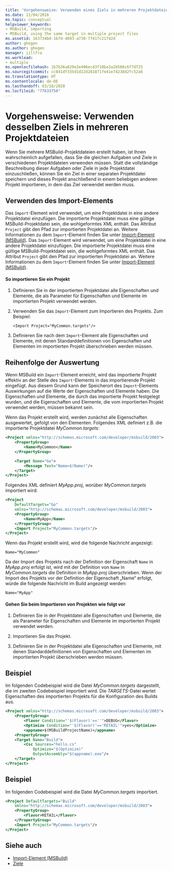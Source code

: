 ```yaml
---
title: 'Vorgehensweise: Verwenden eines Ziels in mehreren Projektdateien | Microsoft-Dokumentation'
ms.date: 11/04/2016
ms.topic: conceptual
helpviewer_keywords:
- MSBuild, importing
- MSBuild, using the same target in multiple project files
ms.assetid: 163734bd-1bfd-4093-a730-7741fc21742d
author: ghogen
ms.author: ghogen
manager: jillfra
ms.workload:
- multiple
ms.openlocfilehash: 1b7b36a829e2e406ecd3f10ba3a2b588c6f7df25
ms.sourcegitcommit: cc841df335d1d22d281871fe41e74238d2fc52a6
ms.translationtype: HT
ms.contentlocale: de-DE
ms.lasthandoff: 03/18/2020
ms.locfileid: "77633758"
---
```

# <a name="how-to-use-the-same-target-in-multiple-project-files"></a>Vorgehensweise: Verwenden desselben Ziels in mehreren Projektdateien

Wenn Sie mehrere MSBuild-Projektdateien erstellt haben, ist Ihnen wahrscheinlich aufgefallen, dass Sie die gleichen Aufgaben und Ziele in verschiedenen Projektdateien verwenden müssen. Statt die vollständige Beschreibung dieser Aufgaben oder Ziele in jede Projektdatei einzuschließen, können Sie ein Ziel in einer separaten Projektdatei speichern und dieses Projekt anschließend in einem beliebigen anderen Projekt importieren, in dem das Ziel verwendet werden muss.
## <a name="use-the-import-element"></a>Verwenden des Import-Elements

 Das `Import`-Element wird verwendet, um eine Projektdatei in eine andere Projektdatei einzufügen. Die importierte Projektdatei muss eine gültige MSBuild-Projektdatei sein, die wohlgeformtes XML enthält. Das Attribut `Project` gibt den Pfad zur importierten Projektdatei an. Weitere Informationen zu dem `Import`-Element finden Sie unter [Import-Element (MSBuild)](../msbuild/import-element-msbuild.md).
Das `Import`-Element wird verwendet, um eine Projektdatei in eine andere Projektdatei einzufügen. Die importierte Projektdatei muss eine gültige MSBuild-Projektdatei sein, die wohlgeformtes XML enthält. Das Attribut `Project` gibt den Pfad zur importierten Projektdatei an. Weitere Informationen zu dem `Import`-Element finden Sie unter [Import-Element (MSBuild)](../msbuild/import-element-msbuild.md).

#### <a name="to-import-a-project"></a>So importieren Sie ein Projekt

1. Definieren Sie in der importierten Projektdatei alle Eigenschaften und Elemente, die als Parameter für Eigenschaften und Elemente im importierten Projekt verwendet werden.

2. Verwenden Sie das `Import`-Element zum Importieren des Projekts. Zum Beispiel:

     `<Import Project="MyCommon.targets"/>`

3. Definieren Sie nach dem `Import`-Element alle Eigenschaften und Elemente, mit denen Standarddefinitionen von Eigenschaften und Elementen im importierten Projekt überschrieben werden müssen.

## <a name="order-of-evaluation"></a>Reihenfolge der Auswertung

 Wenn MSBuild ein `Import`-Element erreicht, wird das importierte Projekt effektiv an der Stelle des `Import`-Elements in das importierende Projekt eingefügt. Aus diesem Grund kann der Speicherort des `Import`-Elements Auswirkungen auf die Werte der Eigenschaften und Elemente haben. Die Eigenschaften und Elemente, die durch das importierte Projekt festgelegt wurden, und die Eigenschaften und Elemente, die vom importierten Projekt verwendet werden, müssen bekannt sein.

 Wenn das Projekt erstellt wird, werden zunächst alle Eigenschaften ausgewertet, gefolgt von den Elementen. Folgendes XML definiert z.B. die importierte Projektdatei *MyCommon.targets*:

```xml
<Project xmlns="http://schemas.microsoft.com/developer/msbuild/2003">
    <PropertyGroup>
        <Name>MyCommon</Name>
    </PropertyGroup>

    <Target Name="Go">
        <Message Text="Name=$(Name)"/>
    </Target>
</Project>
```

 Folgendes XML definiert *MyApp.proj*, worüber *MyCommon.targets* importiert wird:

```xml
<Project
    DefaultTargets="Go"
    xmlns="http://schemas.microsoft.com/developer/msbuild/2003">
    <PropertyGroup>
        <Name>MyApp</Name>
    </PropertyGroup>
    <Import Project="MyCommon.targets"/>
</Project>
```

 Wenn das Projekt erstellt wird, wird die folgende Nachricht angezeigt:

 `Name="MyCommon"`

 Da der Import des Projekts nach der Definition der Eigenschaft `Name` in *MyApp.proj* erfolgt ist, wird mit der Definition von `Name` in *MyCommon.targets* die Definition in *MyApp.proj* überschrieben. Wenn der Import des Projekts vor der Definition der Eigenschaft „Name“ erfolgt, würde die folgende Nachricht im Build angezeigt werden:

 `Name="MyApp"`

#### <a name="use-the-following-approach-when-importing-projects"></a>Gehen Sie beim Importieren von Projekten wie folgt vor

1. Definieren Sie in der Projektdatei alle Eigenschaften und Elemente, die als Parameter für Eigenschaften und Elemente im importierten Projekt verwendet werden.

2. Importieren Sie das Projekt.

3. Definieren Sie in der Projektdatei alle Eigenschaften und Elemente, mit denen Standarddefinitionen von Eigenschaften und Elementen im importierten Projekt überschrieben werden müssen.

## <a name="example"></a>Beispiel

 Im folgenden Codebeispiel wird die Datei *MyCommon.targets* dargestellt, die im zweiten Codebeispiel importiert wird. Die *TARGETS*-Datei wertet Eigenschaften des importierten Projekts für die Konfiguration des Builds aus.

```xml
<Project xmlns="http://schemas.microsoft.com/developer/msbuild/2003">
    <PropertyGroup>
        <Flavor Condition="'$(Flavor)'==''">DEBUG</Flavor>
        <Optimize Condition="'$(Flavor)'=='RETAIL'">yes</Optimize>
        <appname>$(MSBuildProjectName)</appname>
    <PropertyGroup>
    <Target Name="Build">
        <Csc Sources="hello.cs"
            Optimize="$(Optimize)"
            OutputAssembly="$(appname).exe"/>
    </Target>
</Project>
```

## <a name="example"></a>Beispiel

 Im folgenden Codebeispiel wird die Datei *MyCommon.targets* importiert.

```xml
<Project DefaultTargets="Build"
    xmlns="http://schemas.microsoft.com/developer/msbuild/2003">
    <PropertyGroup>
        <Flavor>RETAIL</Flavor>
    </PropertyGroup>
    <Import Project="MyCommon.targets"/>
</Project>
```

## <a name="see-also"></a>Siehe auch

- [Import-Element (MSBuild)](../msbuild/import-element-msbuild.md)
- [Ziele](../msbuild/msbuild-targets.md)
